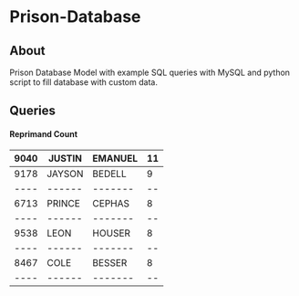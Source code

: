 # Prison-Database
## About
Prison Database Model with example SQL queries with MySQL and python script to fill database with custom data.

## Queries

#### Reprimand Count
|9040|JUSTIN|EMANUEL|11|
|----|------|-------|--|
|9178|JAYSON|BEDELL |9|
|----|------|-------|--|
|6713|PRINCE|CEPHAS|8|
|----|------|-------|--|
|9538	|LEON|HOUSER|8|
|----|------|-------|--|
|8467|COLE|BESSER|8|
|----|------|-------|--|

